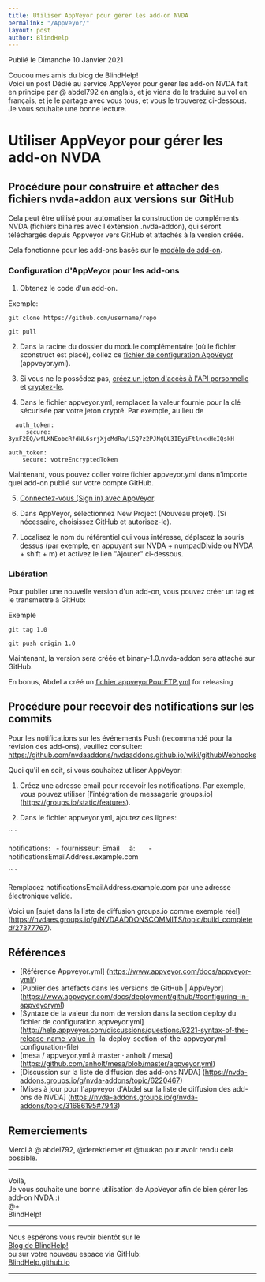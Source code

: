 ```yaml
---
title: Utiliser AppVeyor pour gérer les add-on NVDA
permalink: "/AppVeyor/"
layout: post
author: BlindHelp
---
```


<footer>Publié le Dimanche 10 Janvier 2021</footer>


Coucou mes amis du blog de BlindHelp!    
Voici un post Dédié au service AppVeyor pour gérer les add-on NVDA fait en principe par @ abdel792 en anglais,  et je viens de le traduire au vol en français, et je le partage avec vous tous, et vous le trouverez ci-dessous.    
Je vous souhaite une bonne lecture.    



# Utiliser AppVeyor pour gérer les add-on NVDA

## Procédure pour construire et attacher des fichiers nvda-addon aux versions sur GitHub

Cela peut être utilisé pour automatiser la construction de compléments NVDA (fichiers binaires avec l'extension .nvda-addon), qui seront téléchargés depuis Appveyor vers GitHub et attachés à la version créée.

Cela fonctionne pour les add-ons basés sur le [modèle de add-on](https://github.com/nvdaaddons/addontemplate).

### Configuration d'AppVeyor pour les add-ons

1. Obtenez le code d'un add-on.

Exemple:

```
git clone https://github.com/username/repo

git pull
```
2. Dans la racine du dossier du module complémentaire (où le fichier sconstruct est placé), collez ce [fichier de configuration AppVeyor](https://gist.github.com/nvdaes/a486e45b98566d530688f6da9ce75f84/raw/d05b620185a58327b39da1215cf3c13c01249031/appveyor.yml) (appveyor.yml).

3. Si vous ne le possédez pas, [créez un jeton d'accès à l'API personnelle](https://github.com/settings/tokens) et [cryptez-le](https://ci.appveyor.com/tools/encrypt).

4. Dans le fichier appveyor.yml, remplacez la valeur fournie pour la clé sécurisée par votre jeton crypté. Par exemple, au lieu de

```
  auth_token:
     secure: 3yxF2EQ/wfLKNEobcRfdNL6srjXjoMdRa/LSQ7z2PJNqOL3IEyiFtlnxxHeIQskH

```

```
auth_token:
    secure: votreEncryptedToken
```

Maintenant, vous pouvez coller votre fichier appveyor.yml dans n’importe quel add-on publié sur votre compte GitHub.

5. [Connectez-vous (Sign in) avec AppVeyor](https://www.appveyor.com/).

6. Dans AppVeyor, sélectionnez New Project (Nouveau projet). (Si nécessaire, choisissez GitHub et autorisez-le).

7. Localisez le nom du référentiel qui vous intéresse, déplacez la souris dessus (par exemple, en appuyant sur NVDA + numpadDivide ou NVDA + shift + m) et activez le lien "Ajouter" ci-dessous.

### Libération

Pour publier une nouvelle version d'un add-on, vous pouvez créer un tag et le transmettre à GitHub:

Exemple

```
git tag 1.0

git push origin 1.0
```

Maintenant, la version sera créée et binary-1.0.nvda-addon sera attaché sur GitHub.

En bonus, Abdel a créé un [fichier appveyorPourFTP.yml](https://gist.githubusercontent.com/nvdaes/a486e45b98566d530688f6da9ce75f84/raw/46236e04b02de117f9edbb30aaf626692116b6c3/appveyorForFTP.yml) for releasing 


## Procédure pour recevoir des notifications sur les commits

Pour les notifications sur les événements Push (recommandé pour la révision des add-ons), veuillez consulter:
https://github.com/nvdaaddons/nvdaaddons.github.io/wiki/githubWebhooks

Quoi qu'il en soit, si vous souhaitez utiliser AppVeyor:

1. Créez une adresse email pour recevoir les notifications. Par exemple, vous pouvez utiliser [l’intégration de messagerie groups.io] (https://groups.io/static/features).

2. Dans le fichier appveyor.yml, ajoutez ces lignes:

`` `

notifications:
  - fournisseur: Email
    à:
      - notificationsEmailAddress.example.com

`` `

Remplacez notificationsEmailAddress.example.com par une adresse électronique valide.

Voici un [sujet dans la liste de diffusion groups.io comme exemple réel] (https://nvdaes.groups.io/g/NVDAADDONSCOMMITS/topic/build_completed/27377767).

## Références

- [Référence Appveyor.yml] (https://www.appveyor.com/docs/appveyor-yml/)
- [Publier des artefacts dans les versions de GitHub | AppVeyor] (https://www.appveyor.com/docs/deployment/github/#configuring-in-appveyoryml)
- [Syntaxe de la valeur du nom de version dans la section deploy du fichier de configuration appveyor.yml] (http://help.appveyor.com/discussions/questions/9221-syntax-of-the-release-name-value-in -la-deploy-section-of-the-appveyoryml-configuration-file)
- [mesa / appveyor.yml à master · anholt / mesa] (https://github.com/anholt/mesa/blob/master/appveyor.yml)
- [Discussion sur la liste de diffusion des add-ons NVDA] (https://nvda-addons.groups.io/g/nvda-addons/topic/6220467)
- [Mises à jour pour l'appveyor d'Abdel sur la liste de diffusion des add-ons de NVDA] (https://nvda-addons.groups.io/g/nvda-addons/topic/31686195#7943)

## Remerciements

Merci à @ abdel792, @derekriemer et @tuukao pour avoir rendu cela possible.

---

Voilà,    
Je vous souhaite une bonne utilisation de AppVeyor afin de bien gérer les add-on NVDA :)    
@+    
BlindHelp!    

---

Nous espérons vous revoir bientôt sur le      
[Blog de BlindHelp!](http://blindhelp.blogspot.fr/)                    
ou sur  votre nouveau espace via GitHub:                     
[BlindHelp.github.io](https://blindhelp.github.io)                    

---